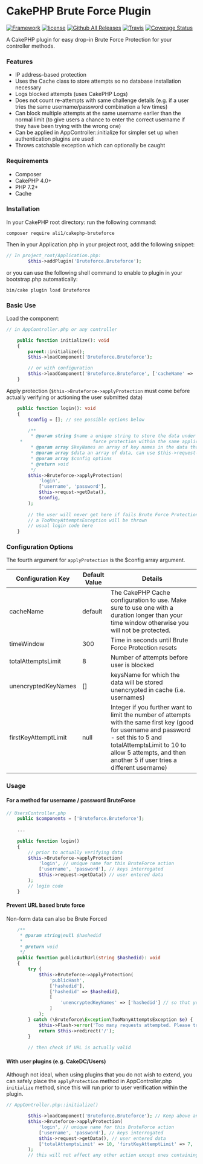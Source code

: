 # CakePHP Brute Force Plugin

[![Framework](https://img.shields.io/badge/Framework-CakePHP%204.x-orange.svg)](http://cakephp.org)
[![license](https://img.shields.io/github/license/LeWestopher/cakephp-monga.svg?maxAge=2592000)](/blob/master/LICENSE)
[![Github All Releases](https://img.shields.io/packagist/dt/ali1/cakephp-brute-force-protection.svg?maxAge=2592000)](https://packagist.org/packages/ali1/cakephp-bruteforce)
[![Travis](https://img.shields.io/travis/ali1/cakephp-brute-force-protection.svg?maxAge=2592000)](https://travis-ci.org/ali1/cakephp-bruteforce)
[![Coverage Status](https://coveralls.io/repos/github/ali1/cakephp-brute-force-protection/badge.svg)](https://coveralls.io/github/ali1/cakephp-bruteforce)

A CakePHP plugin for easy drop-in Brute Force Protection for your controller methods. 

### Features
* IP address-based protection
* Uses the Cache class to store attempts so no database installation necessary
* Logs blocked attempts (uses CakePHP Logs)
* Does not count re-attempts with same challenge details (e.g. if a user tries the same username/password combination a few times)
* Can block multiple attempts at the same username earlier than the normal limit (to give users a chance to enter the correct username if they have been trying with the wrong one)
* Can be applied in AppController::initialize for simpler set up when authentication plugins are used
* Throws catchable exception which can optionally be caught

### Requirements

* Composer
* CakePHP 4.0+
* PHP 7.2+
* Cache

### Installation

In your CakePHP root directory: run the following command:

```
composer require ali1/cakephp-bruteforce
```

Then in your Application.php in your project root, add the following snippet:

```php
// In project_root/Application.php:
        $this->addPlugin('Bruteforce.Bruteforce');
```

or you can use the following shell command to enable to plugin in your bootstrap.php automatically:

```
bin/cake plugin load Bruteforce
```

### Basic Use

Load the component:
````php
// in AppController.php or any controller

    public function initialize(): void
    {
        parent::initialize();
        $this->loadComponent('Bruteforce.Bruteforce');

        // or with configuration
        $this->loadComponent('Bruteforce.Bruteforce', ['cacheName' => 'Bruteforce']);
    }
````

Apply protection (`$this->Bruteforce->applyProtection` must come before actually verifying or actioning the user submitted data)

````php
    public function login(): void
    {
        $config = []; // see possible options below

        /**
         * @param string $name a unique string to store the data under (different $name for different uses of Brute
     *                          force protection within the same application.
         * @param array $keyNames an array of key names in the data that you intend to interrogate
         * @param array $data an array of data, can use $this->request->getData()
         * @param array $config options
         * @return void
         */
        $this->Bruteforce->applyProtection(
            'login',
            ['username', 'password'],
            $this->requst->getData(),
            $config,            
        );
        
        // the user will never get here if fails Brute Force Protection
        // a TooManyAttemptsException will be thrown
        // usual login code here
    }
````

### Configuration Options

The fourth argument for `applyProtection` is the $config array argument.

|Configuration Key|Default Value|Details|
|---|---|---|
|cacheName|default|The CakePHP Cache configuration to use. Make sure to use one with a duration longer than your time window otherwise you will not be protected.|
|timeWindow|300|Time in seconds until Brute Force Protection resets|
|totalAttemptsLimit|8|Number of attempts before user is blocked|
|unencryptedKeyNames|[]|keysName for which the data will be stored unencrypted in cache (i.e. usernames)|
|firstKeyAttemptLimit|null|Integer if you further want to limit the number of attempts with the same first key (good for username and password - set this to 5 and totalAttemptsLimit to 10 to allow 5 attempts, and then another 5 if user tries a different username)|


### Usage

#### For a method for username / password BruteForce

```php
// UsersController.php
    public $components = ['Bruteforce.Bruteforce'];
    
    ...
    
    public function login()
    {
        // prior to actually verifying data
        $this->Bruteforce->applyProtection(
            'login', // unique name for this BruteForce action
            ['username', 'password'], // keys interrogated
            $this->request->getData() // user entered data
        );
        // login code
    }
```

#### Prevent URL based brute force

Non-form data can also be Brute Forced

````php
    /**
     * @param string|null $hashedid
     *
     * @return void
     */
    public function publicAuthUrl(string $hashedid): void
    {
        try {
            $this->Bruteforce->applyProtection(
                'publicHash',
                ['hashedid'],
                ['hashedid' => $hashedid],
                [
                    'unencryptedKeyNames' => ['hashedid'] // so that you can see what has been attempted in logs/cache
                ]
            );
        } catch (\Bruteforce\Exception\TooManyAttemptsException $e) {
            $this->Flash->error('Too many requests attempted. Please try again in a few minutes');
            return $this->redirect('/');
        }
        
        // then check if URL is actually valid
````

#### With user plugins (e.g. CakeDC/Users)

Although not ideal, when using plugins that you do not wish to extend, you can safely place the `applyProtection` method in AppController.php `initialize` method, since this will run prior to user verification within the plugin.

```php
// AppController.php::initialize()

        $this->loadComponent('Bruteforce.Bruteforce'); // Keep above any authentication components if running on initialize (default)
        $this->Bruteforce->applyProtection(
            'login', // unique name for this BruteForce action
            ['username', 'password'], // keys interrogated
            $this->request->getData(), // user entered data
            ['totalAttemptsLimit' => 10, 'firstKeyAttemptLimit' => 7, 'unencryptedKeyNames' => ['username']], // options, see below
        );
        // this will not affect any other action except ones containing the username and password data points in $this->request->getData()
```
